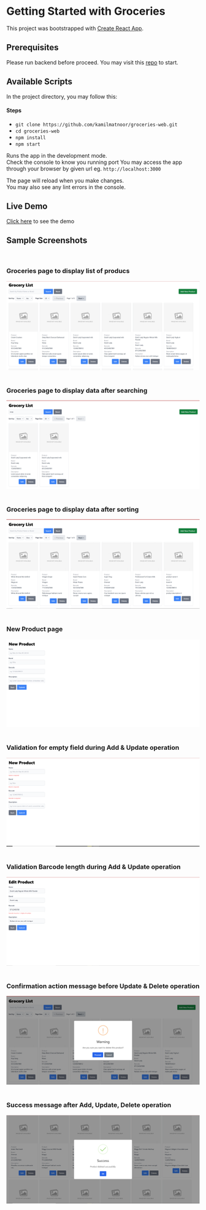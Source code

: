 # Getting Started with Groceries

This project was bootstrapped with [Create React App](https://github.com/facebook/create-react-app).

## Prerequisites

Please run backend before proceed. You may visit this [repo](https://github.com/kamilmatnoor/groceries-api) to start.

## Available Scripts

In the project directory, you may follow this:

#### Steps
* `git clone https://github.com/kamilmatnoor/groceries-web.git`
* `cd groceries-web`
* `npm install`
* `npm start`

Runs the app in the development mode.\
Check the console to know you running port
You may access the app through your browser by given url eg. `http://localhost:3000`

The page will reload when you make changes.\
You may also see any lint errors in the console.

## Live Demo

[Click here](https://groceries-frontend-de1a392ddce5.herokuapp.com/) to see the demo

## Sample Screenshots

<br />

### Groceries page to display list of producs

<div align="center">
  <a href="https://github.com/kamilmatnoor/groceries-web">
    <img src="src/assets/images/groceries.PNG" alt="Image">
  </a>
</div>

<br />

### Groceries page to display data after searching

<div align="center">
  <a href="https://github.com/kamilmatnoor/groceries-web">
    <img src="src/assets/images/groceries_search.PNG" alt="Image">
  </a>
</div>

<br />

### Groceries page to display data after sorting

<div align="center">
  <a href="https://github.com/kamilmatnoor/groceries-web">
    <img src="src/assets/images/groceries_sort_by.PNG" alt="Image">
  </a>
</div>

<br />

### New Product page

<div align="center">
  <a href="https://github.com/kamilmatnoor/groceries-web">
    <img src="src/assets/images/new_product.PNG" alt="Image">
  </a>
</div>

<br />

### Validation for empty field during Add & Update operation

<div align="center">
  <a href="https://github.com/kamilmatnoor/groceries-web">
    <img src="src/assets/images/new_product_validation.PNG" alt="Image">
  </a>
</div>

<br />

### Validation Barcode length during Add & Update operation

<div align="center">
  <a href="https://github.com/kamilmatnoor/groceries-web">
    <img src="src/assets/images/edit_product_barcode_extra_validation.PNG" alt="Image">
  </a>
</div>

<br />

### Confirmation action message before Update & Delete operation

<div align="center">
  <a href="https://github.com/kamilmatnoor/groceries-web">
    <img src="src/assets/images/delete_product_confirmation.PNG" alt="Image">
  </a>
</div>

<br />

### Success message after Add, Update, Delete operation

<div align="center">
  <a href="https://github.com/kamilmatnoor/groceries-web">
    <img src="src/assets/images/delete_product_success.PNG" alt="Image">
  </a>
</div>